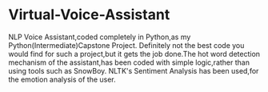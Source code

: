# Virtual-Voice-Assistant
NLP Voice Assistant,coded completely in Python,as my Python(Intermediate)Capstone Project. Definitely not the best code you would find for such a project,but it gets the job done.The hot word detection mechanism of the assistant,has been coded with simple logic,rather than using tools such as SnowBoy. NLTK's Sentiment Analysis has been used,for the emotion analysis of the user.



